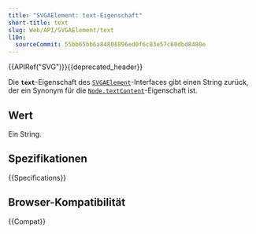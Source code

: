 ```yaml
---
title: "SVGAElement: text-Eigenschaft"
short-title: text
slug: Web/API/SVGAElement/text
l10n:
  sourceCommit: 55bb65bb6a84808896ed0f6c83e57c60dbd8480e
---
```


{{APIRef("SVG")}}{{deprecated_header}}

Die **`text`**-Eigenschaft des [`SVGAElement`](/de/docs/Web/API/SVGAElement)-Interfaces gibt einen String zurück, der ein Synonym für die [`Node.textContent`](/de/docs/Web/API/Node/textContent)-Eigenschaft ist.

## Wert

Ein String.

## Spezifikationen

{{Specifications}}

## Browser-Kompatibilität

{{Compat}}
